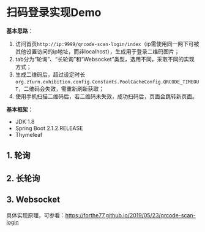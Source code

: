 # 扫码登录实现Demo

**基本思路**：
1. 访问首页`http://ip:9999/qrcode-scan-login/index`（ip需使用同一网下可被其他设置访问的ip地址，而非localhost），生成用于登录二维码图片；
2. tab分为“轮询”、“长轮询”和“Websocket”类型，选用不同，采取不同的实现方式；
3. 生成二维码后，超过设定时长`org.zturn.exhibition.config.Constants.PoolCacheConfig.QRCODE_TIMEOUT`，二维码会失效，需重新刷新获取；
4. 使用手机扫描二维码后，若二维码未失效，成功扫码后，页面会跳转新页面。

**基本框架**：
* JDK 1.8
* Spring Boot 2.1.2.RELEASE
* Thymeleaf

## 1. 轮询

## 2. 长轮询

## 3. Websocket

具体实现原理，可参看：https://forthe77.github.io/2019/05/23/qrcode-scan-login